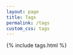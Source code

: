 ```yaml
---
layout: page
title: Tags
permalink: /tags
custom_css: tags
---
```


<div class="tag-list">
    {% include tags.html %}
</div>
